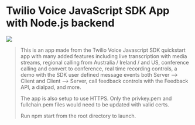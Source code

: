 # Twilio Voice JavaScript SDK App with Node.js backend

![](https://github.com/TwilioDevEd/voice-javascript-sdk-quickstart-node/workflows/Node.js/badge.svg)

> This is an app made from the Twilio Voice Javascript SDK quickstart app with many added features including live transcription with media streams, regional calling from Australia / Ireland / and US, conference calling and convert to conference, real time recording controls, a demo with the SDK user defined message events both Server --> Client and Client --> Server, call feedback controls with the Feedback API, a dialpad, and more.
>
> The app is also setup to use HTTPS. Only the privkey.pem and fullchain.pem files would need to be updated with valid certs.
>
> Run npm start from the root directory to launch.
